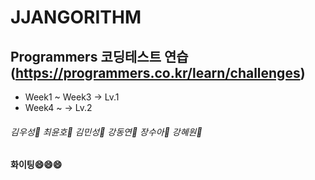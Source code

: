 # JJANGORITHM 
## Programmers 코딩테스트 연습 (https://programmers.co.kr/learn/challenges)

- Week1 ~ Week3 -> Lv.1
- Week4 ~ -> Lv.2

###### 김우성:older_man: 최윤호:boy: 김민성:boy: 강동연:baby: 장수아:baby: 강혜원:baby:
#### 화이팅😄😄😄
